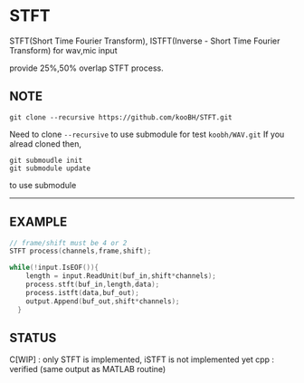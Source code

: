 # STFT

STFT(Short Time Fourier Transform), ISTFT(Inverse - Short Time Fourier Transform) for wav,mic input  

provide 25%,50% overlap STFT process.  

## NOTE

```git clone --recursive https://github.com/kooBH/STFT.git```

Need to clone ```--recursive``` to use submodule for test ```koobh/WAV.git```
If you alread cloned then,
```
git submoudle init
git submodule update
```
to use submodule

---

## EXAMPLE

```cpp
// frame/shift must be 4 or 2
STFT process(channels,frame,shift);

while(!input.IsEOF()){
    length = input.ReadUnit(buf_in,shift*channels);
    process.stft(buf_in,length,data);
    process.istft(data,buf_out);
    output.Append(buf_out,shift*channels);
  }

```

## STATUS

C[WIP] : only STFT is implemented, iSTFT is not implemented yet 
cpp    : verified (same output as MATLAB routine)
